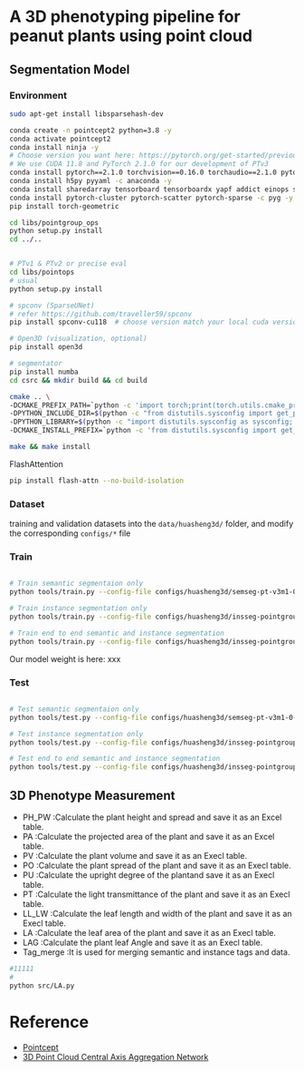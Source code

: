 # A 3D phenotyping pipeline for peanut plants using point cloud

## Segmentation Model

### Environment

```bash
sudo apt-get install libsparsehash-dev

conda create -n pointcept2 python=3.8 -y
conda activate pointcept2
conda install ninja -y
# Choose version you want here: https://pytorch.org/get-started/previous-versions/
# We use CUDA 11.8 and PyTorch 2.1.0 for our development of PTv3
conda install pytorch==2.1.0 torchvision==0.16.0 torchaudio==2.1.0 pytorch-cuda=11.8 -c pytorch -c nvidia
conda install h5py pyyaml -c anaconda -y
conda install sharedarray tensorboard tensorboardx yapf addict einops scipy plyfile termcolor timm -c conda-forge -y
conda install pytorch-cluster pytorch-scatter pytorch-sparse -c pyg -y
pip install torch-geometric

cd libs/pointgroup_ops
python setup.py install
cd ../..


# PTv1 & PTv2 or precise eval
cd libs/pointops
# usual
python setup.py install

# spconv (SparseUNet)
# refer https://github.com/traveller59/spconv
pip install spconv-cu118  # choose version match your local cuda version

# Open3D (visualization, optional)
pip install open3d

# segmentator
pip install numba
cd csrc && mkdir build && cd build

cmake .. \
-DCMAKE_PREFIX_PATH=`python -c 'import torch;print(torch.utils.cmake_prefix_path)'` \
-DPYTHON_INCLUDE_DIR=$(python -c "from distutils.sysconfig import get_python_inc; print(get_python_inc())")  \
-DPYTHON_LIBRARY=$(python -c "import distutils.sysconfig as sysconfig; print(sysconfig.get_config_var('LIBDIR'))") \
-DCMAKE_INSTALL_PREFIX=`python -c 'from distutils.sysconfig import get_python_lib; print(get_python_lib())'` 

make && make install 
```

FlashAttention

```bash
pip install flash-attn --no-build-isolation
```


### Dataset

training and validation datasets into the `data/huasheng3d/` folder, and modify the corresponding `configs/*` file

### Train

```bash

# Train semantic segmentaion only
python tools/train.py --config-file configs/huasheng3d/semseg-pt-v3m1-0-base.py --options save_path="exp/huasheng3d/semseg-pt-v3m1-0-base_0822"

# Train instance segmentation only
python tools/train.py --config-file configs/huasheng3d/insseg-pointgroup-v3m1-0-pt3.py --options save_path="exp/huasheng3d/insseg-pointgroup-v3m1-0-pt3_0823_inst"

# Train end to end semantic and instance segmentation
python tools/train.py --config-file configs/huasheng3d/insseg-pointgroup-v3m1-0-pt3_2.py --options save_path="exp/huasheng3d/insseg-pointgroup-v3m1-0-pt3_2_0824"
```

Our model weight is here: xxx

### Test

```bash

# Test semantic segmentaion only
python tools/test.py --config-file configs/huasheng3d/semseg-pt-v3m1-0-base.py --options save_path="exp/huasheng3d/semseg-pt-v3m1-0-base_0822" weight="exp/huasheng3d/semseg-pt-v3m1-0-base_0822/model/model_last.pth"

# Test instance segmentation only
python tools/test.py --config-file configs/huasheng3d/insseg-pointgroup-v3m1-0-pt3.py --options save_path="exp/huasheng3d/insseg-pointgroup-v3m1-0-pt3_0823_inst" weight="exp/huasheng3d/insseg-pointgroup-v3m1-0-pt3_0823_inst/model/model_last.pth"

# Test end to end semantic and instance segmentation
python tools/test.py --config-file configs/huasheng3d/insseg-pointgroup-v3m1-0-pt3_2.py --options save_path="exp/huasheng3d/insseg-pointgroup-v3m1-0-pt3_2_0824"  weight="exp/huasheng3d/insseg-pointgroup-v3m1-0-pt3_2_0824/model/model_best.pth"
```


## 3D Phenotype Measurement

- PH_PW :Calculate the plant height and spread and save it as an Excel table.
- PA :Calculate the projected area of the plant and save it as an Excel table.
- PV :Calculate the plant volume and save it as an Execl table.
- PO :Calculate the plant spread of the plant and save it as an Execl table.
- PU :Calculate the upright degree of the plantand save it as an Execl table.
- PT :Calculate the light transmittance of the plant and save it as an Execl table.
- LL_LW :Calculate the leaf length and width of the plant and save it as an Execl table.
- LA :Calculate the leaf area of the plant and save it as an Execl table.
- LAG :Calculate the plant leaf Angle and save it as an Execl table.
- Tag_merge :It is used for merging semantic and instance tags and data.

```bash
#11111
#
python src/LA.py 
```

# Reference

- [Pointcept](https://github.com/Pointcept/Pointcept)
- [3D Point Cloud Central Axis Aggregation Network](https://github.com/yangxin6/3D-Point-Cloud-Central-Axis-Aggregation-Network)